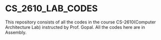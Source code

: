 # CS_2610_LAB_CODES

This repository consists of all the codes in the course CS-2610(Computer Architecture Lab) instructed by Prof. Gopal. All the codes here are in Assembly.
